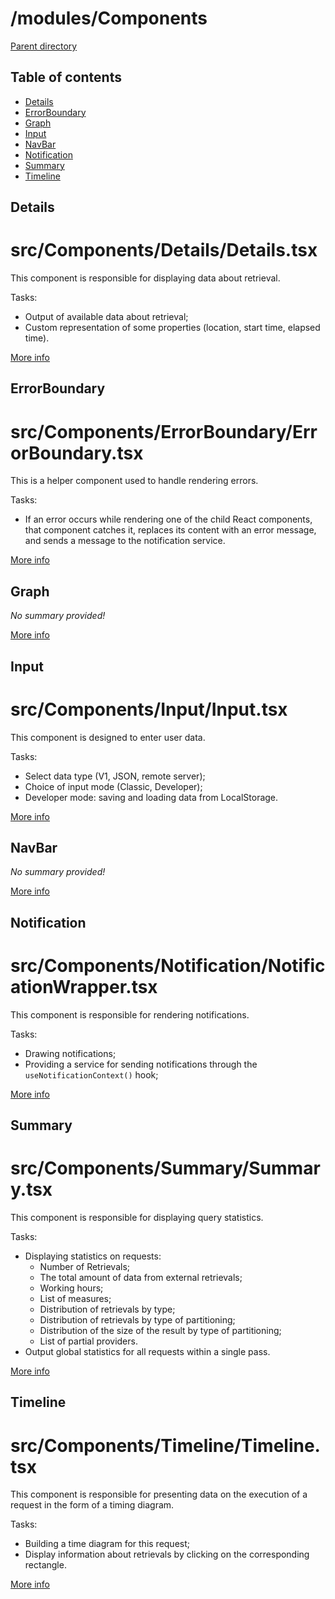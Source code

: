 # /modules/Components 

[Parent directory](../__index__.md)


## Table of contents 
* [Details](#__autogen_7__)
* [ErrorBoundary](#__autogen_8__)
* [Graph](#__autogen_9__)
* [Input](#__autogen_10__)
* [NavBar](#__autogen_11__)
* [Notification](#__autogen_12__)
* [Summary](#__autogen_13__)
* [Timeline](#__autogen_14__)


## Details <a id="__autogen_7__"></a>
# src/Components/Details/Details.tsx

This component is responsible for displaying data about retrieval.

Tasks:

* Output of available data about retrieval;
* Custom representation of some properties (location, start time, elapsed time).

[More info](Details/__index__.md)


## ErrorBoundary <a id="__autogen_8__"></a>
# src/Components/ErrorBoundary/ErrorBoundary.tsx

This is a helper component used to handle rendering errors.

Tasks:

* If an error occurs while rendering one of the child React components, that component catches it, replaces its content
  with an error message, and sends a message to the notification service.

[More info](ErrorBoundary/__index__.md)


## Graph <a id="__autogen_9__"></a>
_No summary provided!_

[More info](Graph/__index__.md)


## Input <a id="__autogen_10__"></a>
# src/Components/Input/Input.tsx

This component is designed to enter user data.

Tasks:

* Select data type (V1, JSON, remote server);
* Choice of input mode (Classic, Developer);
* Developer mode: saving and loading data from LocalStorage.

[More info](Input/__index__.md)


## NavBar <a id="__autogen_11__"></a>
_No summary provided!_

[More info](NavBar/__index__.md)


## Notification <a id="__autogen_12__"></a>
# src/Components/Notification/NotificationWrapper.tsx

This component is responsible for rendering notifications.

Tasks:

* Drawing notifications;
* Providing a service for sending notifications through the `useNotificationContext()` hook;

[More info](Notification/__index__.md)


## Summary <a id="__autogen_13__"></a>
# src/Components/Summary/Summary.tsx

This component is responsible for displaying query statistics.

Tasks:

* Displaying statistics on requests:
    * Number of Retrievals;
    * The total amount of data from external retrievals;
    * Working hours;
    * List of measures;
    * Distribution of retrievals by type;
    * Distribution of retrievals by type of partitioning;
    * Distribution of the size of the result by type of partitioning;
    * List of partial providers.
* Output global statistics for all requests within a single pass.

[More info](Summary/__index__.md)


## Timeline <a id="__autogen_14__"></a>
# src/Components/Timeline/Timeline.tsx

This component is responsible for presenting data on the execution of a request in the form of a timing diagram.

Tasks:

* Building a time diagram for this request;
* Display information about retrievals by clicking on the corresponding rectangle.

[More info](Timeline/__index__.md)
